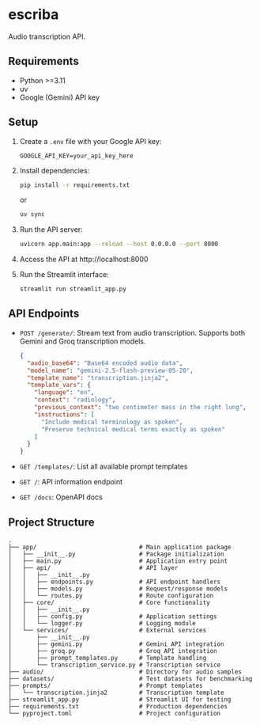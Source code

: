 # escriba
Audio transcription API.

## Requirements
- Python >=3.11 
- uv
- Google (Gemini) API key

## Setup

1. Create a `.env` file with your Google API key:
   ```
   GOOGLE_API_KEY=your_api_key_here
   ```

2. Install dependencies:
   ```bash
   pip install -r requirements.txt
   ```
   or 
   ```bash
   uv sync
   ```

3. Run the API server:
   ```bash
   uvicorn app.main:app --reload --host 0.0.0.0 --port 8000
   ```

4. Access the API at http://localhost:8000

5. Run the Streamlit interface:
   ```bash
   streamlit run streamlit_app.py
   ```

## API Endpoints

- `POST /generate/`: Stream text from audio transcription. Supports both Gemini and Groq transcription models.
  ```json
  {
    "audio_base64": "Base64 encoded audio data",
    "model_name": "gemini-2.5-flash-preview-05-20",
    "template_name": "transcription.jinja2",
    "template_vars": {
      "language": "en",
      "context": "radiology",
      "previous_context": "two centimeter mass in the right lung",
      "instructions": [
        "Include medical terminology as spoken",
        "Preserve technical medical terms exactly as spoken"
      ]
    }
  }
  ```

- `GET /templates/`: List all available prompt templates

- `GET /`: API information endpoint

- `GET /docs`: OpenAPI docs

## Project Structure

```
.
├── app/                             # Main application package
│   ├── __init__.py                  # Package initialization
│   ├── main.py                      # Application entry point
│   ├── api/                         # API layer
│   │   ├── __init__.py
│   │   ├── endpoints.py             # API endpoint handlers
│   │   ├── models.py                # Request/response models
│   │   └── routes.py                # Route configuration
│   ├── core/                        # Core functionality
│   │   ├── __init__.py
│   │   ├── config.py                # Application settings
│   │   └── logger.py                # Logging module
│   └── services/                    # External services
│       ├── __init__.py
│       ├── gemini.py                # Gemini API integration
│       ├── groq.py                  # Groq API integration
│       ├── prompt_templates.py      # Template handling
│       └── transcription_service.py # Transcription service
├── audio/                           # Directory for audio samples
├── datasets/                        # Test datasets for benchmarking
├── prompts/                         # Prompt templates
│   └── transcription.jinja2         # Transcription template
├── streamlit_app.py                 # Streamlit UI for testing
├── requirements.txt                 # Production dependencies
└── pyproject.toml                   # Project configuration
```
